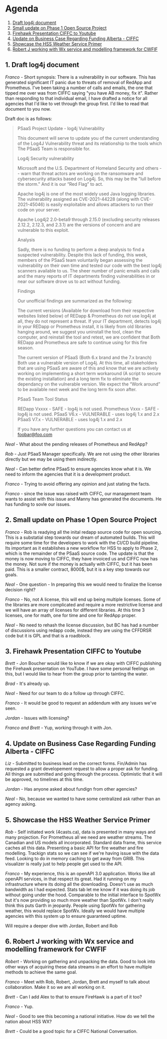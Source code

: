 <!-- vscode-markdown-toc -->
# Agenda
1. [Draft log4j document](#Draftlog4jdocument)
2. [Small update on Phase 1 Open Source Project](#SmallupdateonPhase1OpenSourceProject)
3. [Firehawk Presentation CIFFC to Youtube](#FirehawkPresentationCIFFCtoYoutube)
4. [Update on Business Case Regarding Funding Alberta - CIFFC](#UpdateonBusinessCaseRegardingFundingAlberta-CIFFC)
5. [Showcase the HSS Weather Service Primer](#ShowcasetheHSSWeatherServicePrimer)
6. [Robert J working with Wx service and modelling framework for CWFIF](#RobertJworkingwithWxserviceandmodellingframeworkforCWFIF)

<!-- vscode-markdown-toc-config
	numbering=true
	autoSave=true
	/vscode-markdown-toc-config -->
<!-- /vscode-markdown-toc -->

##  1. <a name='Draftlog4jdocument'></a>Draft log4j document

_Franco_ - Short synopsis: There is a vulnerability in our software. This has generated significant IT panic due to threats of removal of RedApp and Prometheus. I've been taking a number of calls and emails, the one that tipped me over was from CIFFC saying "you have AB money, fix it". Rather than responding to that individual email, I have drafted a notice for all agencies that I'd like to vet through the group first. I'd like to read that document to you now.

Draft doc is as follows:
> PSaaS Project Update - log4j Vulnerability
>
> This document will serve to update you of the current understanding of the Log4J Vulnerability threat and its relationship to the tools which The PSaaS Team is responsible for.
>
> Log4j Security vulnerability
>
> Microsoft and the U.S. Department of Homeland Security and others -- warn that threat actors are working on the ransomware and cybersecurity attacks based on Log4j. So, this may be the "lull before the storm." And it is our “Red Flag” to act.
>
> Apache log4j is one of the most widely used Java logging libraries. The vulnerability assigned as CVE-2021-44228 (along with CVE-2021-45046) is easily exploitable and allows attackers to run their code on your server.
>
> Apache Log4j2 2.0-beta9 through 2.15.0 (excluding security releases 2.12.2, 2.12.3, and 2.3.1) are the versions of concern and are vulnerable to this exploit.
>
> Analysis
>
> Sadly, there is no funding to perform a deep analysis to find a suspected vulnerability. Despite this lack of funding, this week, members of the PSaaS team voluntarily began assessing the vulnerability on their own time and tested our code with the best log4j scanners available to us.  The sheer number of panic emails and calls and the many reports of IT departments finding vulnerabilities in or near our software drove us to act without funding.
>
> Findings
>
> Our unofficial findings are summarized as the following:
>
> The current versions (Available for download from their respective websites listed below) of REDapp & Prometheus do not use log4j at all, they do not represent a threat. If your IT department, detects log4j in your REDapp or Prometheus install, it is likely from old libraries hanging around, we suggest you uninstall the tool, clean the computer, and reinstall the tool and retest, we are confident that Both REDapp and Prometheus are safe to continue using for this fire season.
>
> The current version of PSaaS (Both 6.x brand and the 7.x branch) Both use a vulnerable version of Log4j. At this time, all stakeholders that are using PSaaS are aware of this and know that we are actively working on implementing a short term workaround (A script to secure the existing installation) and a long term fix to eliminate the dependancy on the vulnerable version. We expect the “Work around” to be available next week and the long term fix soon after.
>
> PSaaS Team Tool Status
>
> REDapp Vxxxx - SAFE - log4j is not used.
> Prometheus Vxxx - SAFE - log4j is not used.
> PSaaS V6.x - VULNERABLE - uses log4j 1.x and 2.x
> PSaaS V7.x - VULNERABLE - uses log4j 1.x and 2.x
> 
> If you have any further questions you can contact us at foobar@foo.com

_Neal_ - What about the pending releases of Prometheus and RedApp?

_Rob_ - Just PSaaS Manager specifically. We are not using the other libraries directly but we may be using them indirectly.

_Neal_ - Can better define PSaaS to ensure agencies know what it is. We need to inform the agencies that it is a development product.

_Franco_ - Trying to avoid offering any opinion and just stating the facts.

_Franco_ - since the issue was raised with CIFFC, our management team wants to assist with this issue and Manny has generated the documents. He has funding to sovle our issues.
##  2. <a name='SmallupdateonPhase1OpenSourceProject'></a>Small update on Phase 1 Open Source Project

_Franco_ - Rob is readying all the inital redapp source code for open sourcing. This is a substatial step towards our dream of automated builds. This will require some time for the developers to work with the CI/CD build pipeline. Its important as it establishes a new workflow for HSS to apply to Phase 2, which is the remainder of the PSaaS source code. The update is that the money is now moving to CIFFC, they have invoiced us and CIFFC now has the money. Not sure if the money is actually with CIFFC, but it has been paid. This is a smaller contract, 8000$, but it is a key step towards our goals.

_Neal_ - One question - In preparing this we would need to finalize the license decision right?

_Franco_ - No, not A license, this will end up being multiple licenses. Some of the libraries are more complicated and require a more restrictive license and we will have an array of licenses for different libraries. At this time 3 licenses, one for math, one for time and one for RedApp proper.

_Neal_ - No need to rehash the license discussion, but BC has had a number of discussions using redapp code, instead they are using the CFFDRSR code but it is GPL and that is a roadblock.
##  3. <a name='FirehawkPresentationCIFFCtoYoutube'></a>Firehawk Presentation CIFFC to Youtube

_Brett_ - Jon Boucher would like to know if we are okay with CIFFC publishing the Firehawk presentation on YouTube. I have some personal feelings on this, but I would like to hear from the group prior to tainting the water.

_Brad_ - It's already up.

_Neal_ - Need for our team to do a follow up through CIFFC.

_Franco_ - It would be good to request an addendum with any issues we've seen. 

_Jordan_ - Issues with licensing?

_Franco and Brett_ - Yup, working through it with Jon.
##  4. <a name='UpdateonBusinessCaseRegardingFundingAlberta-CIFFC'></a>Update on Business Case Regarding Funding Alberta - CIFFC

_Liz_ - Submitted to business lead on the correct forms. Fin/Admin has requested a grant developement request to allow a proper ask for funding. All things are submitted and going through the process. Optimistic that it will be approved, no timelines at this time.

_Jordan_ - Has anyone asked about fundign from other agencies?

_Neal_ - No, because we wanted to have some centralized ask rather than an agency asking.
##  5. <a name='ShowcasetheHSSWeatherServicePrimer'></a>Showcase the HSS Weather Service Primer

_Rob_ - Self initiated work (4casts.ca), data is presented in many ways and many projection. For Prometheus all we need are weather streams. The Canadian and US models all incorporated. Standard data frame, this service caches all this data. Presenting a basic API for fire weather and fire modelling. Trackign stats so we can see if we're having issue with the data feed. Looking to do in memory caching to get away from GRIB. This visualizer is really just to help people get used to the API.

_Franco_ - My experience, this is an openAPI 3.0 application. Works like all openAPI services, in that respect its great. Had it running on my infrastructure where its doing all the downloading. Doesn't use as much bandwidth as I had expected. Stats tab let me know if it was doing its job without going under the hood. Comparable to the initial interface to SpotWx but it's now providing so much more weather than SpotWx. I don't really think this puts Garth in jeopardy. People using SpotWx for gathering weather, this would replace SpotWx. Ideally we would have multiple agencies with this system up to ensure guaranteed uptime.

Will require a deeper dive with Jordan, Robert and Rob

##  6. <a name='RobertJworkingwithWxserviceandmodellingframeworkforCWFIF'></a>Robert J working with Wx service and modelling framework for CWFIF

_Robert_ - Working on gathering and unpacking the data. Good to look into other ways of acquiring these data streams in an effort to have multiple methods to achieve the same goal. 

_Franco_ - Meet with Rob, Robert, Jordan, Brett and myself to talk about collaboration. Make it so we are all working on it.

_Brett_ - Can I add Alex to that to ensure FireHawk is a part of it too?

_Franco_ - Yup.

_Neal_ - Good to see this becoming a national initiative. How do we tell the nation about HSS WX?

_Brett_ - Could be a good topic for a CIFFC National Conversation.